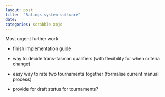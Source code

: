 ```yaml
---
layout: post
title:  "Ratings system software"
date:
categories: scrabble xojo
---
```


Most urgent further work.

- finish implementation guide

- way to decide trans-tasman qualifiers (with flexibility for when criteria change)

- easy way to rate two tournaments together (formalise current manual process)

- provide for draft status for tournaments?
